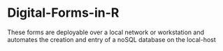 # Digital-Forms-in-R
These forms are deployable over a local network or workstation and automates the creation and entry of a noSQL database on the local-host
